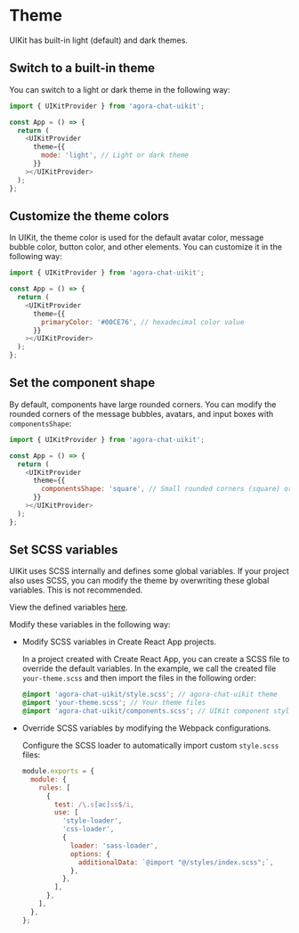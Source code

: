 # Theme

UIKit has built-in light (default) and dark themes.

## Switch to a built-in theme

You can switch to a light or dark theme in the following way:

```javascript
import { UIKitProvider } from 'agora-chat-uikit';

const App = () => {
  return (
    <UIKitProvider
      theme={{
        mode: 'light', // Light or dark theme
      }}
    ></UIKitProvider>
  );
};
```

## Customize the theme colors

In UIKit, the theme color is used for the default avatar color, message bubble color, button color, and other elements. You can customize it in the following way:

```javascript
import { UIKitProvider } from 'agora-chat-uikit';

const App = () => {
  return (
    <UIKitProvider
      theme={{
        primaryColor: '#00CE76', // hexadecimal color value
      }}
    ></UIKitProvider>
  );
};
```

## Set the component shape

By default, components have large rounded corners. You can modify the rounded corners of the message bubbles, avatars, and input boxes with `componentsShape`:

```javascript
import { UIKitProvider } from 'agora-chat-uikit';

const App = () => {
  return (
    <UIKitProvider
      theme={{
        componentsShape: 'square', // Small rounded corners (square) or large rounded corners (round)
      }}
    ></UIKitProvider>
  );
};
```

## Set SCSS variables

UIKit uses SCSS internally and defines some global variables. If your project also uses SCSS, you can modify the theme by overwriting these global variables. This is not recommended.

View the defined variables [here](https://github.com/AgoraIO-Usecase/AgoraChat-UIKit-web/blob/main/common/style/themes/default.scss).

Modify these variables in the following way:

- Modify SCSS variables in Create React App projects.

    In a project created with Create React App, you can create a SCSS file to override the default variables. In the example, we call the created file `your-theme.scss` and then import the files in the following order:
    
    ```scss
    @import 'agora-chat-uikit/style.scss'; // agora-chat-uikit theme
    @import 'your-theme.scss'; // Your theme files
    @import 'agora-chat-uikit/components.scss'; // UIKit component styles
    ```

- Override SCSS variables by modifying the Webpack configurations.

    Configure the SCSS loader to automatically import custom `style.scss` files:
    
    ```javascript
    module.exports = {
      module: {
        rules: [
          {
            test: /\.s[ac]ss$/i,
            use: [
              'style-loader',
              'css-loader',
              {
                loader: 'sass-loader',
                options: {
                  additionalData: `@import "@/styles/index.scss";`,
                },
              },
            ],
          },
        ],
      },
    };
    ```



